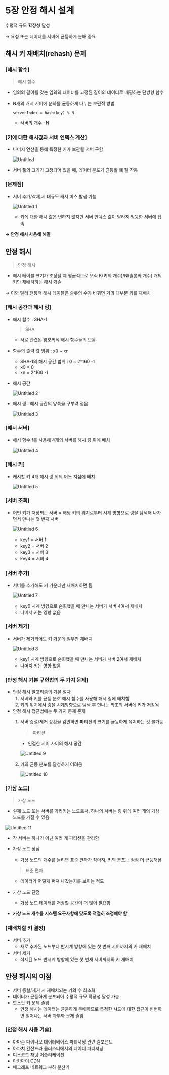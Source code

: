 # 5장 안정 해시 설계

수평적 규모 확장성 달성

→ 요청 또는 데이터를 서버에 균등하게 분배 중요

## 해시 키 재배치(rehash) 문제

### [해시 함수]

> 해시 함수
- 임의의 길이를 갖는 임의의 데이터를 고정된 길이의 데이터로 매핑하는 단방향 함수
> 
- N개의 캐시 서버에 분하를 균등하게 나누는 보편적 방법
    
    ```
    serverIndex = hash(key) % N 
    ```
    
    - 서버의 개수 : N

### [키에 대한 해시값과 서버 인덱스 계산]

- 나머지 연산을 통해 특정한 키가 보관될 서버 구함
    
    ![Untitled](https://user-images.githubusercontent.com/37995685/186432862-24e9e732-ae28-48bf-89f0-3381bd5b77cf.png)
    
- 서버 풀의 크기가 고정되어 있을 때, 데이터 분포가 균등할 떄 잘 작동

### [문제점]

- 서버 추가/삭제 시 대규모 캐시 미스 발생 가능
    
    ![Untitled 1](https://user-images.githubusercontent.com/37995685/186432915-7859e46d-0af2-4703-8b04-0eba4bfb4d20.png)

    - 키에 대한 해시 값은 변하지 않지만 서버 인덱스 값이 달라져 엉뚱한 서버에 접속

**→ 안정 해시 사용해 해결**

## 안정 해시

> 안정 해시
- 해시 테이블 크기가 조정될 떄 평균적으로 오직 K(키의 개수)/N(슬롯의 개수) 개의 키만 재배치하는 해시 기술
> 

→ 이와 달리 전통적 해시 테이블은 슬롯의 수가 바뀌면 거의 대부분 키를 재배치

### [해시 공간과 해시 링]

- 해시 함수 : SHA-1
    
    > SHA
    - 서로 관련된 암호학적 해시 함수들의 모음
    > 
- 함수의 출력 값 범위 : x0 ~ xn
    - SHA-1의 해시 공간 범위 : 0 ~ 2^160 -1
    - x0 = 0
    - xn =  2^160 -1
- 해시 공간
    
    ![Untitled 2](https://user-images.githubusercontent.com/37995685/186432994-417eb34d-bb7b-4f36-a846-4bf175b83c2a.png)
    
    
- 해시 링 : 해시 공간의 양쪽을 구부려 접음
    
    ![Untitled 3](https://user-images.githubusercontent.com/37995685/186433015-5ca14dc1-02fb-4dfc-84ed-22f57cb27906.png)


### [해시 서버]

- 해시 함수 f를 사용해 4개의 서버를 해시 링 위에 배치
    
    ![Untitled 4](https://user-images.githubusercontent.com/37995685/186433044-b1c16fd1-d2eb-44cd-9457-482dce737da7.png)


### [해시 키]

- 캐시할 키 4개 해시 링 위의 어느 지점에 배치
    
    ![Untitled 5](https://user-images.githubusercontent.com/37995685/186433113-f2e642c6-a31f-4137-a95d-c617ada78857.png)


### [서버 조회]

- 어떤 키가 저장되는 서버 = 해당 키의 위치로부터 시계 방향으로 링을 탐색해 나가면서 만나는 첫 번째 서버
    
    ![Untitled 6](https://user-images.githubusercontent.com/37995685/186433134-2ca8c669-b3de-4103-b8cb-32e1ba759e14.png)

    
    - key1 = 서버 1
    - key2 = 서버 2
    - key3 = 서버 3
    - key4 = 서버 4

### [서버 추가]

- 서버를 추가해도 키 가운데만 재배치하면 됨

    ![Untitled 7](https://user-images.githubusercontent.com/37995685/186433179-4714fd1f-7959-45e9-a62d-252bdba02b11.png) 

    - key0 시계 방향으로 순회했을 때 만나는 서버가 서버 4여서 재배치
    - 나머지 키는 영향 없음

### [서버 제거]

- 서버가 제거되어도 키 가운데 일부만 재배치

    ![Untitled 8](https://user-images.githubusercontent.com/37995685/186433258-f642d3ad-2d53-4e43-8be2-9dedebd01646.png)

    - key1 시계 방향으로 순회했을 때 만나는 서버가 서버 2여서 재배치
    - 나머지 키는 영향 없음

### [안정 해시 기본 구현법의 두 가지 문제]

- 안정 해시 알고리즘의 기본 절차
    1. 서버와 키를 균등 분호 해시 함수를 사용해 해시 링에 배치함
    2. 키의 위치에서 링을 시계방향으로 탐색 후 만나는 최초의 서버에 키가 저장됨
- 안정 해시 접근법에는 두 가지 문제 존재
    1. 서버 증설/제거 상황을 감안하면 파티션의 크기를 균등하게 유지하는 것 불가능
        
        > 파티션
        - 인접한 서버 사이의 해시 공간
        > 

        ![Untitled 9](https://user-images.githubusercontent.com/37995685/186433310-bed6a887-8dd8-4d0a-80a8-e15f9f14e187.png)

    2. 키의 균등 분포를 달성하기 어려움
        
        ![Untitled 10](https://user-images.githubusercontent.com/37995685/186433407-70b63b8f-3842-47e2-b319-73a914f9e47c.png)


### [가상 노드]

> 가상 노드
- 실제 노드 또는 서버를 가리키는 노드로서, 하나의 서버는 링 위에 여러 개의 가상 노드를 가질 수 있음
> 

![Untitled 11](https://user-images.githubusercontent.com/37995685/186433439-6f178f4f-f938-4eb5-bd5c-72a3545258d0.png)

- 각 서버는 하나가 아닌 여러 개 파티션을 관리함
- 가상 노드 장점
    - 가상 노드의 개수를 늘리면 표준 편차가 작아져, 키의 분포는 점점 더 균등해짐
    
    > 표준 편차
    - 데이터가 어떻게 퍼져 나갔는지를 보이는 척도
    > 
- 가상 노드 단점
    - 가상 노드 데이터를 저장할 공간이 더 많이 필요함
- **가상 노드 개수를 시스템 요구사항에 맞도록 적절히 조정해야 함**

### [재배치할 키 결정]

- 서버 추가
    - 새로 추가된 노드부터 반시계 방향에 있는 첫 번째 서버까지의 키 재배치
- 서버 제거
    - 삭제된 노드 반시계 방향에 있는 첫 번재 서버까지의 키 재배치

## 안정 해시의 이점

- 서버 증설/제거 시 재배치되는 키의 수 최소화
- 데이터가 균등하게 분포되어 수평적 규모 확장성 달성 가능
- 핫스팟 키 문제 줄임
    - 안정 해시는 데이터는 균등하게 분배하므로 특정한 샤드에 대한 접근이 빈번하면 일어나는 서버 과부화 문제 줄임

### [안정 해시 사용 기술]

- 아마존 다이나모 데이터베이스 파티셔닝 관련 컴포넌트
- 아파치 칸산드라 클러스터에서의 데이터 파티셔닝
- 디스코드 채팅 어플리케이션
- 아카마이 CDN
- 매그래프 네트워크 부하 분산기
